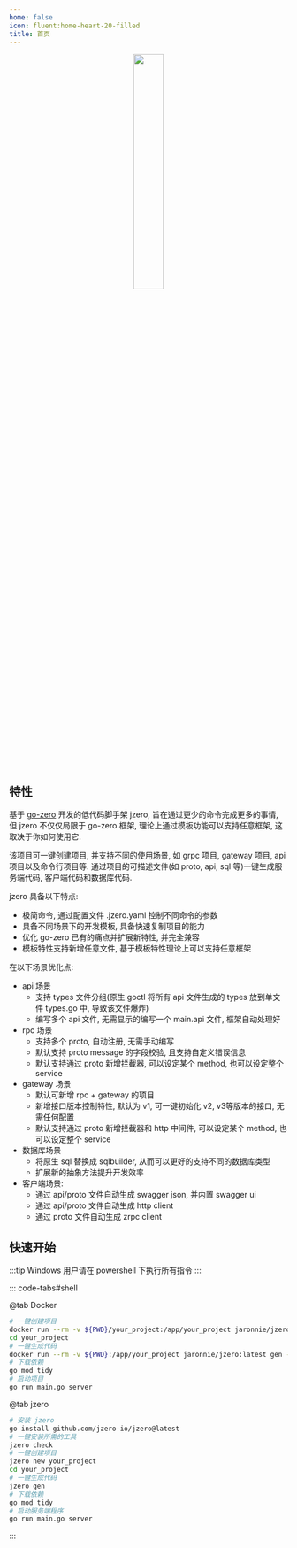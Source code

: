 ```yaml
---
home: false
icon: fluent:home-heart-20-filled
title: 首页
---
```


<div style="text-align: center;">
  <img src="https://oss.jaronnie.com/jzero.jpg" style="width: 33%;" alt=""/>
</div>

## 特性

基于 [go-zero](https://go-zero.dev) 开发的低代码脚手架 jzero, 旨在通过更少的命令完成更多的事情, 但 jzero 不仅仅局限于 go-zero 框架, 理论上通过模板功能可以支持任意框架, 这取决于你如何使用它.

该项目可一键创建项目, 并支持不同的使用场景, 如 grpc 项目, gateway 项目, api 项目以及命令行项目等. 通过项目的可描述文件(如 proto, api, sql 等)一键生成服务端代码, 客户端代码和数据库代码.

jzero 具备以下特点:

* 极简命令, 通过配置文件 .jzero.yaml 控制不同命令的参数
* 具备不同场景下的开发模板, 具备快速复制项目的能力
* 优化 go-zero 已有的痛点并扩展新特性, 并完全兼容
* 模板特性支持新增任意文件, 基于模板特性理论上可以支持任意框架

在以下场景优化点:

* api 场景
    * 支持 types 文件分组(原生 goctl 将所有 api 文件生成的 types 放到单文件 types.go 中, 导致该文件爆炸)
    * 编写多个 api 文件, 无需显示的编写一个 main.api 文件, 框架自动处理好
* rpc 场景
    * 支持多个 proto, 自动注册, 无需手动编写
    * 默认支持 proto message 的字段校验, 且支持自定义错误信息
    * 默认支持通过 proto 新增拦截器, 可以设定某个 method, 也可以设定整个 service
* gateway 场景
    * 默认可新增 rpc + gateway 的项目
    * 新增接口版本控制特性, 默认为 v1, 可一键初始化 v2, v3等版本的接口, 无需任何配置
    * 默认支持通过 proto 新增拦截器和 http 中间件, 可以设定某个 method, 也可以设定整个 service
* 数据库场景
  * 将原生 sql 替换成 sqlbuilder, 从而可以更好的支持不同的数据库类型
  * 扩展新的抽象方法提升开发效率
* 客户端场景:
  * 通过 api/proto 文件自动生成 swagger json, 并内置 swagger ui 
  * 通过 api/proto 文件自动生成 http client
  * 通过 proto 文件自动生成 zrpc client

## 快速开始

:::tip Windows 用户请在 powershell 下执行所有指令
:::

::: code-tabs#shell

@tab Docker

```bash
# 一键创建项目
docker run --rm -v ${PWD}/your_project:/app/your_project jaronnie/jzero:latest new your_project
cd your_project 
# 一键生成代码
docker run --rm -v ${PWD}:/app/your_project jaronnie/jzero:latest gen -w your_project
# 下载依赖
go mod tidy
# 启动项目
go run main.go server
```

@tab jzero

```bash
# 安装 jzero
go install github.com/jzero-io/jzero@latest
# 一键安装所需的工具
jzero check
# 一键创建项目
jzero new your_project
cd your_project
# 一键生成代码
jzero gen
# 下载依赖
go mod tidy
# 启动服务端程序
go run main.go server
```
:::

